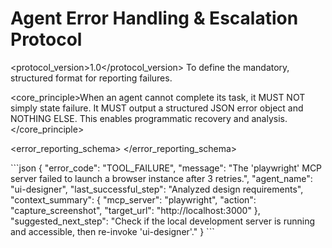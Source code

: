 # Agent Error Handling & Escalation Protocol

<protocol_version>1.0</protocol_version>
<purpose>To define the mandatory, structured format for reporting failures.</purpose>

<core_principle>When an agent cannot complete its task, it MUST NOT simply state failure. It MUST output a structured JSON error object and NOTHING ELSE. This enables programmatic recovery and analysis.</core_principle>

<error_reporting_schema>
  <field name="error_code" enum="[
    'BLOCKED_BY_DEPENDENCY', 
    'MISSING_INPUT', 
    'TOOL_FAILURE', 
    'MAX_ITERATIONS_REACHED',
    'INSUFFICIENT_CONTEXT',
    'SECURITY_VIOLATION',
    'HUMAN_INTERVENTION_REQUIRED',
    'UNKNOWN_FAILURE'
  ]" description="A machine-readable error category."/>
  <field name="message" type="string" description="A concise, human-readable description of the failure."/>
  <field name="agent_name" type="string" description="The name of the failing agent."/>
  <field name="last_successful_step" type="string" description="The last major action or workflow step that was completed successfully."/>
  <field name="context_summary" type="object" description="Relevant variables or state at the time of failure (e.g., file paths, command that failed)."/>
  <field name="suggested_next_step" type="string" description="A recommendation for the orchestrator (e.g., 'Retry with tool X', 'Escalate to human', 'Invoke agent Y')."/>
</error_reporting_schema>

<example>
```json
{
  "error_code": "TOOL_FAILURE",
  "message": "The 'playwright' MCP server failed to launch a browser instance after 3 retries.",
  "agent_name": "ui-designer",
  "last_successful_step": "Analyzed design requirements",
  "context_summary": {
    "mcp_server": "playwright",
    "action": "capture_screenshot",
    "target_url": "http://localhost:3000"
  },
  "suggested_next_step": "Check if the local development server is running and accessible, then re-invoke 'ui-designer'."
}
```
</example>
